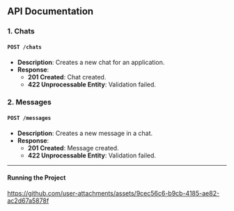 ## API Documentation

### 1. Chats
#### `POST /chats`
- **Description**: Creates a new chat for an application.
- **Response**:
  - **201 Created**: Chat created.
  - **422 Unprocessable Entity**: Validation failed.


### 2. Messages
#### `POST /messages`
- **Description**: Creates a new message in a chat.
- **Response**:
  - **201 Created**: Message created.
  - **422 Unprocessable Entity**: Validation failed.
 
---
#### Running the Project

https://github.com/user-attachments/assets/9cec56c6-b9cb-4185-ae82-ac2d67a5878f

